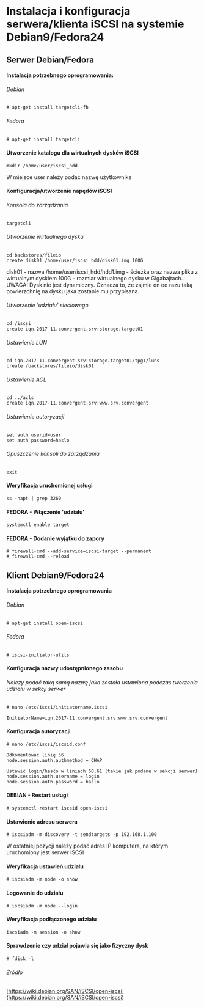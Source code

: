 # Instalacja i konfiguracja serwera/klienta iSCSI na systemie Debian9/Fedora24







## Serwer Debian/Fedora


#### Instalacja potrzebnego oprogramowania:

###### Debian
```
# apt-get install targetcli-fb
```

###### Fedora
```
# apt-get install targetcli
```

#### Utworzenie katalogu dla wirtualnych dysków iSCSI
```
mkdir /home/user/iscsi_hdd
```
W miejsce user należy podać nazwę użytkownika


#### Konfiguracja/utworzenie napędów iSCSI

###### Konsola do zarządzania
```
targetcli
```

###### Utworzenie wirtualnego dysku
```
cd backstores/fileio
create disk01 /home/user/iscsi_hdd/disk01.img 100G
```
disk01 - nazwa
/home/user/iscsi_hdd/hdd1.img - ścieżka oraz nazwa pliku z wirtualnym dyskiem
100G - rozmiar wirtualnego dysku w Gigabajtach.
UWAGA! Dysk nie jest dynamiczny. Oznacza to, że zajmie on od razu taką powierzchnię na dysku jaka zostanie mu przypisana.

###### Utworzenie 'udziału' sieciowego
```
cd /iscsi
create iqn.2017-11.convergent.srv:storage.target01
```

###### Ustawienie LUN
```
cd iqn.2017-11.convergent.srv:storage.target01/tpg1/luns
create /backstores/fileio/disk01
```

###### Ustawienie ACL
```
cd ../acls
create iqn.2017-11.convergent.srv:www.srv.convergent
```

###### Ustawienie autoryzacji
```
set auth userid=user
set auth password=haslo
```

###### Opuszczenie konsoli do zarządzania
```
exit
```

#### Weryfikacja uruchomionej usługi
```
ss -napt | grep 3260
```

#### FEDORA - Włączenie 'udziału'
```
systemctl enable target
```  

#### FEDORA - Dodanie wyjątku do zapory
```
# firewall-cmd --add-service=iscsi-target --permanent
# firewall-cmd --reload
```



## Klient Debian9/Fedora24


#### Instalacja potrzebnego oprogramowania
###### Debian
```
# apt-get install open-iscsi
```

###### Fedora
```
# iscsi-initiator-utils
```

#### Konfiguracja nazwy udostępnionego zasobu
###### Należy podać taką samą nazwę jaka została ustawiona podczas tworzenia udziału w sekcji serwer
```
# nano /etc/iscsi/initiatorname.iscsi

InitiatorName=iqn.2017-11.convergent.srv:www.srv.convergent
```

#### Konfiguracja autoryzacji
```
# nano /etc/iscsi/iscsid.conf

Odkomentować linię 56
node.session.auth.authmethod = CHAP

Ustawić login/hasło w liniach 60,61 (takie jak podane w sekcji serwer)
node.session.auth.username = login
node.session.auth.password = haslo
```

#### DEBIAN - Restart usługi
```
# systemctl restart iscsid open-iscsi
```

#### Ustawienie adresu serwera
```
# iscsiadm -m discovery -t sendtargets -p 192.168.1.100
```
W ostatniej pozycji należy podać adres IP komputera, na którym uruchomiony jest serwer iSCSI

#### Weryfikacja ustawień udziału
```
# iscsiadm -m node -o show
```

#### Logowanie do udziału
```
# iscsiadm -m node --login
```

#### Weryfikacja podłączonego udziału
```
iscsiadm -m session -o show
```

#### Sprawdzenie czy udział pojawia się jako fizyczny dysk
```
# fdisk -l
```


###### Żródło

[https://wiki.debian.org/SAN/iSCSI/open-iscsi](https://wiki.debian.org/SAN/iSCSI/open-iscsi)
